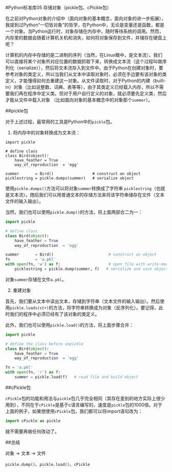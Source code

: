 #Python标准库05 存储对象（pickle包、cPickle包）

在之前对Python对象的介绍中（面向对象的基本概念，面向对象的进一步拓展），我提到过Python“一切皆对象”的哲学，在Python中，无论是变量还是函数，都是一个对象。当Python运行时，对象存储在内存中，随时等待系统的调用。然而，内存里的数据会随着计算机关机和消失，如何将对象保存到文件，并储存在硬盘上呢？

计算机的内存中存储的是二进制的序列（当然，在Linux眼中，是文本流）。我们可以直接将某个对象所对应位置的数据抓取下来，转换成文本流（这个过程叫做序列化（serialize）），然后将文本流存入到文件中。由于Python在创建对象时，要参考对象的类定义，所以当我们从文本中读取对象时，必须在手边要有该对象的类定义，才能懂得如何去重建这一对象。从文件读取时，对于Python的内建（built-in）对象（比如说整数、词典、表等等），由于其类定义已经载入内存，所以不需要我们再在程序中定义类。但对于用户自行定义的对象，就必须要先定义类，然后才能从文件中载入对象 （比如面向对象的基本概念中的对象那个`summer`）。

##pickle包

对于上述过程，最常用的工具是Python中的`pickle`包。

1) 将内存中的对象转换成为文本流：

```pyhton
import pickle

# define class
class Bird(object):
    have_feather = True
    way_of_reproduction  = 'egg'

summer       = Bird()                 # construct an object
picklestring = pickle.dumps(summer)   # serialize object
```

使用`pickle.dumps()`方法可以将对象`summer`转换成了字符串 `picklestring`（也就是文本流）。随后我们可以用普通文本的存储方法来将该字符串储存在文件（文本文件的输入输出）。

当然，我们也可以使用`pickle.dump()`的方法，将上面两部合二为一：

```python
import pickle

# define class
class Bird(object):
    have_feather = True
    way_of_reproduction  = 'egg'

summer       = Bird()                        # construct an object
fn           = 'a.pkl'
with open(fn, 'w') as f:                     # open file with write-mode
    picklestring = pickle.dump(summer, f)   # serialize and save object
```

对象`summer`存储在文件`a.pkl`。

2) 重建对象

首先，我们要从文本中读出文本，存储到字符串（文本文件的输入输出）。然后使用`pickle.loads(str)`的方法，将字符串转换成为对象（反序列化）。要记得，此时我们的程序中必须已经有了该对象的类定义。

此外，我们也可以使用`pickle.load()`的方法，将上面步骤合并：

```python
import pickle

# define the class before unpickle
class Bird(object):
    have_feather = True
    way_of_reproduction  = 'egg'

fn = 'a.pkl'
with open(fn, 'r') as f:
    summer = pickle.load(f)   # read file and build object
```

##cPickle包

`cPickle`包的功能和用法与`pickle`包几乎完全相同（其存在差别的地方实际上很少用到），不同在于`cPickle`是基于c语言编写的，速度是`pickle`包的1000倍。对于上面的例子，如果想使用`cPickle`包，我们都可以将import语句改为：

```python
import cPickle as pickle
```

就不需要再做任何改动了。

##总结

对象 -> 文本 -> 文件

`pickle.dump()`、`pickle.load()`、`cPickle`